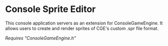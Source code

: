 # Console Sprite Editor

This console application servers as an extension for ConsoleGameEngine. It allows users to create and render sprites of CGE's custom .spr file format.

*Requires "ConsoleGameEngine.h"*